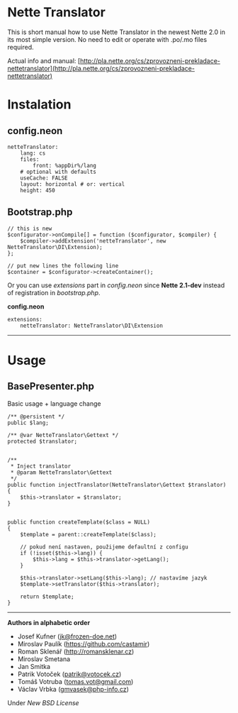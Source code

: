 Nette Translator
===

This is short manual how to use Nette Translator in the newest Nette 2.0 in its most simple version. No need to edit or operate with .po/.mo files required.

Actual info and manual: [http://pla.nette.org/cs/zprovozneni-prekladace-nettetranslator](http://pla.nette.org/cs/zprovozneni-prekladace-nettetranslator)

Instalation
===

config.neon
----
    netteTranslator:
        lang: cs
        files:
            front: %appDir%/lang
		# optional with defaults
		useCache: FALSE
		layout: horizontal # or: vertical
		height: 450


Bootstrap.php
----
    // this is new
    $configurator->onCompile[] = function ($configurator, $compiler) {
        $compiler->addExtension('netteTranslator', new NetteTranslator\DI\Extension);
    };
    
    // put new lines the following line
    $container = $configurator->createContainer();


Or you can use *extensions* part in *config.neon* since **Nette 2.1-dev** instead of registration in *bootstrap.php*.

**config.neon**

	extensions:
		netteTranslator: NetteTranslator\DI\Extension
    

---


Usage
===

BasePresenter.php
----
Basic usage + language change

    /** @persistent */
    public $lang;
    
    /** @var NetteTranslator\Gettext */
    protected $translator;
    
    
    /**
     * Inject translator
     * @param NetteTranslator\Gettext
     */
    public function injectTranslator(NetteTranslator\Gettext $translator)
    {
        $this->translator = $translator;
    }


    public function createTemplate($class = NULL)
    {
    	$template = parent::createTemplate($class);
    
    	// pokud není nastaven, použijeme defaultní z configu
    	if (!isset($this->lang)) {
    		$this->lang = $this->translator->getLang();
    	}
    
    	$this->translator->setLang($this->lang); // nastavíme jazyk
    	$template->setTranslator($this->translator);
    
    	return $template;
    }



---

**Authors in alphabetic order**

- Josef Kufner (jk@frozen-doe.net)
- Miroslav Paulík (https://github.com/castamir)
- Roman Sklenář (http://romansklenar.cz)
- Miroslav Smetana
- Jan Smitka
- Patrik Votoček (patrik@votocek.cz)
- Tomáš Votruba (tomas.vot@gmail.com)
- Václav Vrbka (gmvasek@php-info.cz)


Under *New BSD License*
